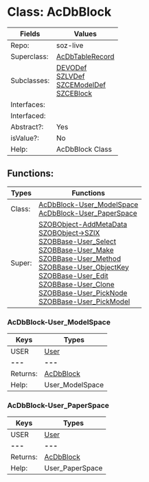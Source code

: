 
# Class:	AcDbBlock

| Fields | Values |
| --------- | --------- |
| Repo: | soz-live |
| Superclass: | [AcDbTableRecord](AcDbTableRecord.html) |
| Subclasses: | [DEVODef](DEVODef.html) <br> [SZLVDef](SZLVDef.html) <br> [SZCEModelDef](SZCEModelDef.html) <br> [SZCEBlock](SZCEBlock.html) |
| Interfaces: |  |
| Interfaced: |  |
| Abstract?: | Yes |
| isValue?: | No |
| Help: | AcDbBlock Class |


## Functions:

| Types | Functions |
| --------- | --------- |
| Class: | [AcDbBlock-User_ModelSpace](#AcDbBlock-User_ModelSpace) <br> [AcDbBlock-User_PaperSpace](#AcDbBlock-User_PaperSpace) |
| Super: | [SZOBObject-AddMetaData](SZOBObject.html) <br> [SZOBObject->SZIX](SZOBObject.html) <br> [SZOBBase-User_Select](SZOBBase.html) <br> [SZOBBase-User_Make](SZOBBase.html) <br> [SZOBBase-User_Method](SZOBBase.html) <br> [SZOBBase-User_ObjectKey](SZOBBase.html) <br> [SZOBBase-User_Edit](SZOBBase.html) <br> [SZOBBase-User_Clone](SZOBBase.html) <br> [SZOBBase-User_PickNode](SZOBBase.html) <br> [SZOBBase-User_PickModel](SZOBBase.html) |


### AcDbBlock-User_ModelSpace

| Keys | Types |
| --------- | --------- |
| USER | [User](User.html) |
| **---** | **---** |
| Returns: | [AcDbBlock](AcDbBlock.html) |
| Help: | User_ModelSpace |

### AcDbBlock-User_PaperSpace

| Keys | Types |
| --------- | --------- |
| USER | [User](User.html) |
| **---** | **---** |
| Returns: | [AcDbBlock](AcDbBlock.html) |
| Help: | User_PaperSpace |

